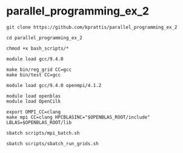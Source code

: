# parallel_programming_ex_2

`````````````
git clone https://github.com/kprattis/parallel_programming_ex_2

cd parallel_programming_ex_2

`````````````

`````````````
chmod +x bash_scripts/*

module load gcc/9.4.0

make bin/reg_grid CC=gcc
make bin/test CC=gcc

module load gcc/9.4.0 openmpi/4.1.2

module load openblas
module load OpenCilk

export OMPI_CC=clang
make mpi CC=clang HPCBLASINC="$OPENBLAS_ROOT/include" LBLAS=$OPENBLAS_ROOT/lib

`````````````

`````````````
sbatch scripts/mpi_batch.sh

`````````````

`````````````
sbatch scripts/sbatch_run_grids.sh

`````````````
